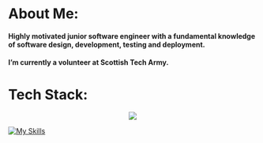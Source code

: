 # About Me:
#### Highly motivated junior software engineer with a fundamental knowledge of software design, development, testing and deployment.
#### I’m currently a volunteer at Scottish Tech Army.
# Tech Stack:

<p align="center">
  <a href="https://skillicons.dev">
    <img src="https://skillicons.dev/icons?i=html,js,css,mongodb,express,react" />
  </a>
</p>

[![My Skills](https://skillicons.dev/icons?i=html,js,css,mongodb,express,react&perline=6)](https://skillicons.dev)


<!--
**gergacio/gergacio** is a ✨ _special_ ✨ repository because its `README.md` (this file) appears on your GitHub profile.

Here are some ideas to get you started:

- 🔭 I’m currently working on ...
- 🌱 I’m currently learning ...
- 👯 I’m looking to collaborate on ...
- 🤔 I’m looking for help with ...
- 💬 Ask me about ...
- 📫 How to reach me: ...
- 😄 Pronouns: ...
- ⚡ Fun fact: ...
-->


